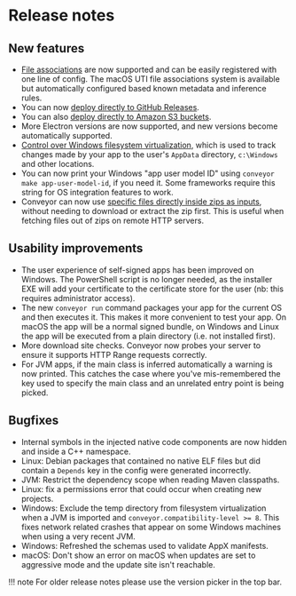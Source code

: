 # Release notes

## New features

* [File associations](configs/os-integration.md#file-associations) are now supported and can be easily registered with one line of config.
  The macOS UTI file associations system is available but automatically configured based known metadata and inference rules.
* You can now [deploy directly to GitHub Releases](configs/download-pages.md#publishing-through-github).
* You can also [deploy directly to Amazon S3 buckets](configs/download-pages.md#publishing-through-amazon-s3).
* More Electron versions are now supported, and new versions become automatically supported.
* [Control over Windows filesystem virtualization](configs/windows.md#virtualization), which is used to track changes made by your app to the user's `AppData` directory, `c:\Windows` and other locations.
* You can now print your Windows "app user model ID" using `conveyor make app-user-model-id`, if you need it. Some frameworks require this string for OS integration features to work.
* Conveyor can now use [specific files directly inside zips as inputs](configs/inputs.md#object-syntax), without needing to download or extract the zip first. This is useful when fetching files out of zips on remote HTTP servers.  

## Usability improvements

* The user experience of self-signed apps has been improved on Windows. The PowerShell script is no longer needed, as the installer EXE
  will add your certificate to the certificate store for the user (nb: this requires administrator access).
* The new `conveyor run` command packages your app for the current OS and then executes it. This makes it more convenient to test your app.
  On macOS the app will be a normal signed bundle, on Windows and Linux the app will be executed from a plain directory (i.e. not installed first).
* More download site checks. Conveyor now probes your server to ensure it supports HTTP Range requests correctly. 
* For JVM apps, if the main class is inferred automatically a warning is now printed. This catches the case where you've mis-remembered the key used to specify the main class and an unrelated entry point is being picked.

## Bugfixes

* Internal symbols in the injected native code components are now hidden and inside a C++ namespace.
* Linux: Debian packages that contained no native ELF files but did contain a `Depends` key in the config were generated incorrectly.
* JVM: Restrict the dependency scope when reading Maven classpaths.
* Linux: fix a permissions error that could occur when creating new projects.
* Windows: Exclude the temp directory from filesystem virtualization when a JVM is imported and `conveyor.compatibility-level >= 8`. This fixes network related crashes that appear on some Windows machines when using a very recent JVM.
* Windows: Refreshed the schemas used to validate AppX manifests.
* macOS: Don't show an error on macOS when updates are set to aggressive mode and the update site isn't reachable.

!!! note 
    For older release notes please use the version picker in the top bar.
